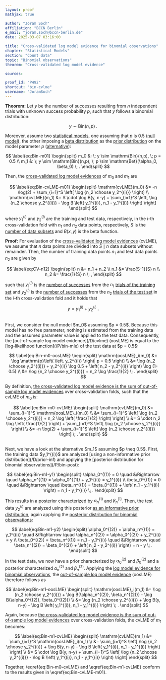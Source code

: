 ```yaml
---
layout: proof
mathjax: true

author: "Joram Soch"
affiliation: "BCCN Berlin"
e_mail: "joram.soch@bccn-berlin.de"
date: 2025-03-07 03:16:00

title: "Cross-validated log model evidence for binomial observations"
chapter: "Statistical Models"
section: "Count data"
topic: "Binomial observations"
theorem: "Cross-validated log model evidence"

sources:

proof_id: "P492"
shortcut: "bin-cvlme"
username: "JoramSoch"
---
```



**Theorem:** Let $y$ be the number of successes resulting from $n$ independent trials with unknown success probability $p$, such that $y$ follows a binomial distribution:

$$ \label{eq:Bin}
y \sim \mathrm{Bin}(n,p) \; .
$$

Moreover, assume two [statistical models](/D/fpm), one assuming that $p$ is 0.5 ([null model](/D/h0)), the other imposing a [beta distribution](/P/bin-prior) as the [prior distribution](/D/prior) on the model parameter $p$ ([alternative](/D/h1)):

$$ \label{eq:Bin-m01}
\begin{split}
m_0 &: \; y \sim \mathrm{Bin}(n,p), \; p = 0.5 \\
m_1 &: \; y \sim \mathrm{Bin}(n,p), \; p \sim \mathrm{Bet}(\alpha_0, \beta_0) \; .
\end{split}
$$

Then, the [cross-validated log model evidences](/D/cvlme) of $m_0$ and $m_1$ are

$$ \label{eq:Bin-cvLME-m01}
\begin{split}
\mathrm{cvLME}(m_0) &= -n \log(2) + \sum_{i=1}^S \left[ \log {n_2 \choose y_2^{(i)}} \right] \\
\mathrm{cvLME}(m_1) &= S \cdot \log B(y, n-y) + \sum_{i=1}^S \left[ \log {n_2 \choose y_2^{(i)}} - \log B \left( y_1^{(i)}, n_1 - y_1^{(i)} \right) \right]
\end{split}
$$

where $y_1^{(i)}$ and $y_2^{(i)}$ are the training and test data, respectively, in the $i$-th cross-validation fold with $n_1$ and $n_2$ data points, respectively, $S$ is the [number of data subsets](/D/cvlme) and $B(x,y)$ is the beta function.


**Proof:** For evaluation of the [cross-validated log model evidences](/D/cvlme) (cvLME), we assume that $n$ data points are divided into $S \mid n$ data subsets without remainder. Then, the number of training data points $n_1$ and test data points $n_2$ are given by

$$ \label{eq:CV-n12}
\begin{split}
n   &= n_1 + n_2 \\
n_1 &= \frac{S-1}{S} n \\
n_2 &= \frac{1}{S} n \; ,
\end{split}
$$

such that $y_1^{(i)}$ is the [number of successes](/D/bin) from the $n_1$ [trials of the training set](/D/bin-data) and $y_2^{(i)}$ is the [number of successes](/D/bin) from the $n_2$ [trials of the test set](/D/bin-data) in the $i$-th cross-validation fold and it holds that

$$ \label{eq:CV-y12}
y = y_1^{(i)} + y_2^{(i)} \; .
$$

<br>
First, we consider the null model $m_0$ assuming $p = 0.5$. Because this model has no free parameter, nothing is estimated from the training data and the assumed parameter value is applied to the test data. Consequently, the [out-of-sample log model evidence](/D/cvlme) (oosLME) is equal to the [log-likelihood function](/P/bin-mle) of the test data at $p = 0.5$:

$$ \label{eq:Bin-m0-oosLME}
\begin{split}
   \mathrm{oosLME}_i(m_0)
&= \log \mathrm{p}\left( \left. y_2^{(i)} \right| p = 0.5 \right) \\
&= \log {n_2 \choose y_2^{(i)}} + y_2^{(i)} \log 0.5 + \left( n_2 - y_2^{(i)} \right) \log (1-0.5) \\
&= \log {n_2 \choose y_2^{(i)}} + n_2 \log \frac{1}{2} \; .
\end{split}
$$

By definition, [the cross-validated log model evidence is the sum of out-of-sample log model evidences](/D/cvlme) over cross-validation folds, such that the cvLME of $m_0$ is:

$$ \label{eq:Bin-m0-cvLME}
\begin{split}
   \mathrm{cvLME}(m_0)
&= \sum_{i=1}^S \mathrm{oosLME}_i(m_0) \\
&= \sum_{i=1}^S \left[ \log {n_2 \choose y_2^{(i)}} + n_2 \log \left( \frac{1}{2} \right) \right] \\
&= S \cdot n_2 \log \left( \frac{1}{2} \right) + \sum_{i=1}^S \left[ \log {n_2 \choose y_2^{(i)}} \right] \\
&= -n \log(2) + \sum_{i=1}^S \left[ \log {n_2 \choose y_2^{(i)}} \right] \; .
\end{split}
$$

<br>
Next, we have a look at the alternative $m_1$ assuming $p \neq 0.5$. First, the training data $y_1^{(i)}$ are analyzed [using a non-informative prior distribution](/D/prior-inf) and applying the [posterior distribution for binomial observations](/P/bin-post):

$$ \label{eq:Bin-m1-y1}
\begin{split}
\alpha_0^{(1)} = 0 \quad &\Rightarrow \quad
\alpha_n^{(1)} = \alpha_0^{(1)} + y_1^{(i)} = y_1^{(i)} \\
\beta_0^{(1)}  = 0 \quad &\Rightarrow \quad
\beta_n^{(1)}  = \beta_0^{(1)} + \left( n_1 - y_1^{(i)} \right) = n_1 - y_1^{(i)} \; .
\end{split}
$$

This results in a posterior characterized by $\alpha_n^{(1)}$ and $\beta_n^{(1)}$. Then, the test data $y_2^{(i)}$ are analyzed using this posterior [as an informative prior distribution](/D/prior-inf), again applying the [posterior distribution for binomial observations](/P/bin-post):

$$ \label{eq:Bin-m1-y2}
\begin{split}
\alpha_0^{(2)} = \alpha_n^{(1)} = y_1^{(i)} \quad &\Rightarrow \quad
\alpha_n^{(2)} = \alpha_0^{(2)} + y_2^{(i)} = y \\
\beta_0^{(2)}  = \beta_n^{(1)} = n_1 - y_1^{(i)} \quad &\Rightarrow \quad
\beta_n^{(2)}  = \beta_0^{(2)} + \left( n_2 - y_2^{(i)} \right) = n - y \; .
\end{split}
$$

In the test data, we now have a prior characterized by $\alpha_0^{(2)}$ and $\beta_0^{(2)}$ and a posterior characterized $\alpha_n^{(2)}$ and $\beta_n^{(2)}$. Applying the [log model evidence for binomial observations](/P/bin-lme), the [out-of-sample log model evidence](/D/cvlme) (oosLME) therefore follows as

$$ \label{eq:Bin-m1-oosLME}
\begin{split}
   \mathrm{oosLME}_i(m_1)
&= \log {n_2 \choose y_2^{(i)}} + \log B(\alpha_n^{(2)}, \beta_n^{(2)}) - \log B(\alpha_0^{(2)}, \beta_0^{(2)}) \\
&= \log {n_2 \choose y_2^{(i)}} + \log B(y, n-y) - \log B \left( y_1^{(i)}, n_1 - y_1^{(i)} \right) \; .
\end{split}
$$

Again, because [the cross-validated log model evidence is the sum of out-of-sample log model evidences](/D/cvlme) over cross-validation folds, the cvLME of $m_1$ becomes:

$$ \label{eq:Bin-m1-cvLME}
\begin{split}
\mathrm{cvLME}(m_1) &= \sum_{i=1}^S \mathrm{oosLME}_i(m_1) \\
&= \sum_{i=1}^S \left[ \log {n_2 \choose y_2^{(i)}} + \log B(y, n-y) - \log B \left( y_1^{(i)}, n_1 - y_1^{(i)} \right) \right] \\
&= S \cdot \log B(y, n-y) + \sum_{i=1}^S \left[ \log {n_2 \choose y_2^{(i)}} - \log B \left( y_1^{(i)}, n_1 - y_1^{(i)} \right) \right]
\end{split}
$$

Together, \eqref{eq:Bin-m0-cvLME} and \eqref{eq:Bin-m1-cvLME} conform to the results given in \eqref{eq:Bin-cvLME-m01}.
